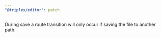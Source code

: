 ```yaml
---
"@triplex/editor": patch
---
```


During save a route transition will only occur if saving the file to another
path.
